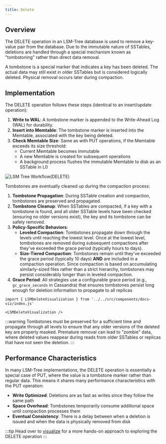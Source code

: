 ```yaml
---
title: Delete
---
```


## Overview

The DELETE operation in an LSM-Tree database is used to remove a key-value pair from the database. Due to the immutable nature of SSTables, deletions are handled through a special mechanism known as "tombstoning" rather than direct data removal.

A tombstone is a special marker that indicates a key has been deleted. The actual data may still exist in older SSTables but is considered logically deleted. Physical removal occurs later during compaction.

## Implementation

The DELETE operation follows these steps (identical to an insert/update operation):

1. **Write to WAL**: A tombstone marker is appended to the Write-Ahead Log (WAL) for durability.
2. **Insert into Memtable**: The tombstone marker is inserted into the Memtable, associated with the key being deleted.
3. **Check Memtable Size**: Same as with PUT operations, if the Memtable exceeds its size threshold:
   - Current Memtable becomes immutable
   - A new Memtable is created for subsequent operations
   - A background process flushes the immutable Memtable to disk as an SSTable in L0

![LSM Tree Workflow(DELETE)](/img/delete_operation.svg)

Tombstones are eventually cleaned up during the compaction process:

1. **Tombstone Propagation**: During SSTable creation and compaction, tombstones are preserved and propagated.
2. **Tombstone Cleanup**: When SSTables are compacted, if a key with a tombstone is found, and all older SSTable levels have been checked (ensuring no older versions exist), the key and its tombstone can be safely removed.
3. **Policy-Specific Behaviors**:
   - **Leveled Compaction**: Tombstones propagate down through the levels until reaching the lowest level. Once at the lowest level, tombstones are removed during subsequent compactions after they've exceeded the grace period (typically hours to days).
   - **Size-Tiered Compaction**: Tombstones remain until they've exceeded the grace period (typically 10 days) **AND** are included in a compaction operation. Since compaction is based on accumulating similarly-sized files rather than a strict hierarchy, tombstones may persist considerably longer than in leveled compaction.
4. **Grace Period**: All strategies use a configurable grace period (e.g., `gc_grace_seconds` in Cassandra) that ensures tombstones persist long enough for deletion information to propagate to all replicas

<!-- ![Delete compaction process](/img/delete_compaction.svg) -->
```mdx-code-block
import { LSMDeleteVisualization } from '../../src/components/docs-viz/index.js'

<LSMDeleteVisualization />
```

:::warning
Tombstones must be preserved for a sufficient time and propagate through all levels to ensure that any older versions of the deleted key are properly masked. Premature removal can lead to "zombie" data, where deleted values reappear during reads from older SSTables or replicas that have not seen the deletion.
:::

## Performance Characteristics

In many LSM-Tree implementations, the DELETE operation is essentially a special case of PUT, where the value is a tombstone marker rather than regular data. This means it shares many performance characteristics with the PUT operation:

- **Write Optimized**: Deletions are as fast as writes since they follow the same path
- **Space Overhead**: Tombstones temporarily consume additional space until compaction processes them
- **Eventual Consistency**: There is a delay between when a deletion is issued and when the data is physically removed from disk

:::tip
Head over to [visualize](/visualize) for a more hands-on approach to exploring the DELETE operation
:::